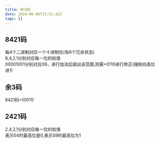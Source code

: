 ```yaml
---
title: BCD码
date: 2024-06-06T23:51:42Z
tags: []
---
```



## 8421码

每4个二进制对应一个十进制位(有6个冗余状态)  
8,4,2,1分别对应每一位的权值  
00001001分别对应09，进行加法后超出该范围,则需+0110进行修正(强制向高位进1)

## 余3码

8421码+(0011)

## 2421码

2,4,2,1分别对应每一位的权值  
表示04时最高位是0,表示59时最高位为1

‍
